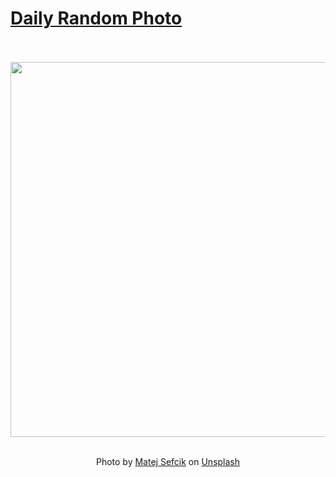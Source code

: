 # [Daily Random Photo](https://www.dailyrandomphoto.com/)

<div align="center">
  <br>
  <br>
  <a href="https://www.dailyrandomphoto.com/p/2021/2021-08-11/"><img src="https://images.unsplash.com/photo-1626042060264-e23ecaa9ddbc?crop=entropy&cs=tinysrgb&fit=max&fm=jpg&ixid=Mnw3NzUwOHwwfDF8cmFuZG9tfHx8fHx8fHx8MTYyODY0MTM5NA&ixlib=rb-1.2.1&q=80&w=1080" width="600px"></a>
  <br>
  <br>
  <p class="has-text-grey">Photo by <a href="https://unsplash.com/@matsefcik?utm_source=Daily%20Random%20Photo&amp;utm_medium=referral" target="_blank" rel="noopener noreferrer">Matej Sefcik</a> on <a href="https://unsplash.com/photos/K3TlEEmJvnw?utm_source=Daily%20Random%20Photo&amp;utm_medium=referral" target="_blank" rel="noopener noreferrer">Unsplash</a></p>
</div>
